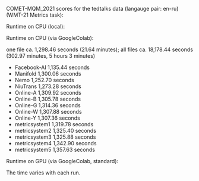 COMET-MQM_2021 scores for the tedtalks data (langauge pair: en-ru)(WMT-21 Metrics task):

Runtime on CPU (local):

Runtime on CPU (via GoogleColab):

one file ca. 1,298.46 seconds (21.64 minutes); all files ca. 18,178.44 seconds (302.97 minutes, 5 hours 3 minutes)

- Facebook-AI 1,135.44 seconds
- Manifold 1,300.06 seconds
- Nemo 1,252.70 seconds
- NiuTrans 1,273.28 seconds
- Online-A 1,309.92 seconds
- Online-B 1,305.78 seconds
- Online-G 1,314.36 seconds
- Online-W 1,307.88 seconds
- Online-Y 1,307.36 seconds
- metricsystem1 1,319.78 seconds
- metricsystem2 1,325.40 seconds
- metricsystem3 1,325.88 seconds
- metricsystem4 1,342.90 seconds
- metricsystem5 1,357.63 seconds

Runtime on GPU (via GoogleColab, standard):

The time varies with each run.
